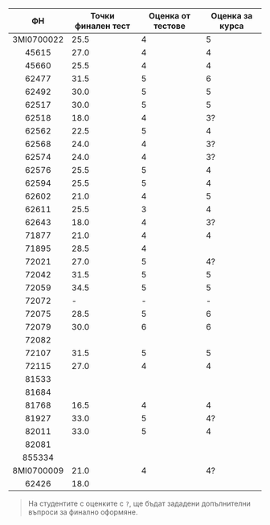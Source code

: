 |     ФН     | Точки финален тест | Оценка от тестове | Оценка за курса |
| :--------: | ------------------ | ----------------- | --------------- |
| 3MI0700022 | 25.5               | 4                 | 5               |
|   45615    | 27.0               | 4                 | 4               |
|   45660    | 25.5               | 4                 | 4               |
|   62477    | 31.5               | 5                 | 6               |
|   62492    | 30.0               | 5                 | 5               |
|   62517    | 30.0               | 5                 | 5               |
|   62518    | 18.0               | 4                 | 3?              |
|   62562    | 22.5               | 5                 | 4               |
|   62568    | 24.0               | 4                 | 3?              |
|   62574    | 24.0               | 4                 | 3?              |
|   62576    | 25.5               | 5                 | 4               |
|   62594    | 25.5               | 5                 | 4               |
|   62602    | 21.0               | 4                 | 5               |
|   62611    | 25.5               | 3                 | 4               |
|   62643    | 18.0               | 4                 | 3?              |
|   71877    | 21.0               | 4                 | 4               |
|   71895    | 28.5               | 4                 |                 |
|   72021    | 27.0               | 5                 | 4?              |
|   72042    | 31.5               | 5                 | 5               |
|   72059    | 34.5               | 5                 | 5               |
|   72072    | -                  | -                 | -               |
|   72075    | 28.5               | 5                 | 6               |
|   72079    | 30.0               | 6                 | 6               |
|   72082    |                    |                   |                 |
|   72107    | 31.5               | 5                 | 5               |
|   72115    | 27.0               | 4                 | 4               |
|   81533    |                    |                   |                 |
|   81684    |                    |                   |                 |
|   81768    | 16.5               | 4                 | 4               |
|   81927    | 33.0               | 5                 | 4?              |
|   82011    | 33.0               | 5                 | 4               |
|   82081    |                    |                   |                 |
|   855334   |                    |                   |                 |
| 8MI0700009 | 21.0               | 4                 | 4?              |
|   62426    | 18.0               |                   |                 |

> На студентите с оценките с `?`, ще бъдат зададени допълнителни въпроси за финално оформяне.
